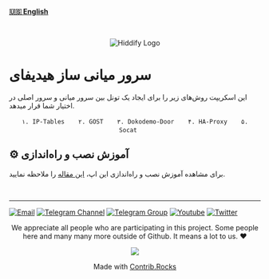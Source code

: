 <base target="_blank">

<div dir="ltr" >



[**🇺🇸 English**](README.md)
</div>
<br>
<div align=center markdown="1">
 

![Hiddify Logo](https://user-images.githubusercontent.com/125398461/227777845-a4d0f86b-faa2-4f2b-a410-4aa5f68bfe19.png)

</div>

<div dir="ltr">
 <base target="_blank">


# سرور میانی ساز هیدیفای
این اسکریپت روش‌های زیر را برای ایجاد یک تونل بین سرور میانی و سرور اصلی در اختیار شما قرار میدهد.
<div align=center>
 
`۱. IP-Tables`&nbsp;&nbsp;&nbsp;&nbsp;&nbsp;&nbsp;&nbsp;`۲. GOST`&nbsp;&nbsp;&nbsp;&nbsp;&nbsp;&nbsp;&nbsp;`۳. Dokodemo-Door`&nbsp;&nbsp;&nbsp;&nbsp;&nbsp;&nbsp;&nbsp;`۴. HA-Proxy`&nbsp;&nbsp;&nbsp;&nbsp;&nbsp;&nbsp;&nbsp;`۵. Socat`&nbsp;&nbsp;&nbsp;&nbsp;&nbsp;&nbsp;&nbsp;
</div>

## ⚙️ آموزش نصب و راه‌اندازی
برای مشاهده آموزش نصب و راه‌اندازی این اپ، [این مقاله](/fa/manager/domain-worker-cdn-and-tunneling/How-to-setup-relay-server-using-Hiddify-Relay-Builder/) را ملاحظه نمایید.


<br>

***

[![Email](https://img.shields.io/badge/Email-contribute@hiddify.com-005FF9?style=flat-square&logo=mail.ru)](mailto:contribute@hiddify.com)
[![Telegram Channel](https://img.shields.io/endpoint?label=Channel&style=flat-square&url=https%3A%2F%2Ftg.sumanjay.workers.dev%2Fhiddify&color=blue)](https://telegram.dog/hiddify)
[![Telegram Group](https://img.shields.io/endpoint?color=neon&label=Support%20Group&style=flat-square&url=https%3A%2F%2Ftg.sumanjay.workers.dev%2Fhiddify_board)](https://telegram.dog/hiddify_board)
[![Youtube](https://img.shields.io/youtube/channel/views/UCxrmeMvVryNfB4XL35lXQNg?label=Youtube&style=flat-square&logo=youtube)](https://www.youtube.com/@hiddify)
[![Twitter](https://img.shields.io/twitter/follow/hiddify_com?color=%231DA1F2&logo=twitter&logoColor=1DA1F2&style=flat-square)](https://twitter.com/intent/follow?screen_name=hiddify_com)

</div>

<p align=center>
 We appreciate all people who are participating in this project. Some people here and many many more outside of Github. It means a lot to us. ♥
 </p>
 
<p align=center> 
<a href="https://github.com/hiddify/hiddify-relay/graphs/contributors">
  <img src="https://contrib.rocks/image?repo=hiddify/hiddify-relay" />
</a>
</p>
<p align=center>
 Made with <a rel="" target="_blank" href="https://contrib.rocks">Contrib.Rocks</a> 
</p>
